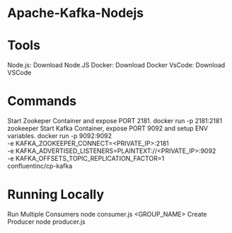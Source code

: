 # Apache-Kafka-Nodejs
# Tools
Node.js: Download Node.JS
Docker: Download Docker
VsCode: Download VSCode

# Commands
Start Zookeper Container and expose PORT 2181.
docker run -p 2181:2181 zookeeper
Start Kafka Container, expose PORT 9092 and setup ENV variables.
docker run -p 9092:9092 \
-e KAFKA_ZOOKEEPER_CONNECT=<PRIVATE_IP>:2181 \
-e KAFKA_ADVERTISED_LISTENERS=PLAINTEXT://<PRIVATE_IP>:9092 \
-e KAFKA_OFFSETS_TOPIC_REPLICATION_FACTOR=1 \
confluentinc/cp-kafka

# Running Locally
Run Multiple Consumers
node consumer.js <GROUP_NAME>
Create Producer
node producer.js